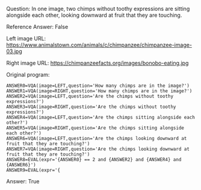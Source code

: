 Question: In one image, two chimps without toothy expressions are sitting alongside each other, looking downward at fruit that they are touching.

Reference Answer: False

Left image URL: https://www.animalstown.com/animals/c/chimpanzee/chimpanzee-image-03.jpg

Right image URL: https://chimpanzeefacts.org/images/bonobo-eating.jpg

Original program:

```
ANSWER0=VQA(image=LEFT,question='How many chimps are in the image?')
ANSWER1=VQA(image=RIGHT,question='How many chimps are in the image?')
ANSWER2=VQA(image=LEFT,question='Are the chimps without toothy expressions?')
ANSWER3=VQA(image=RIGHT,question='Are the chimps without toothy expressions?')
ANSWER4=VQA(image=LEFT,question='Are the chimps sitting alongside each other?')
ANSWER5=VQA(image=RIGHT,question='Are the chimps sitting alongside each other?')
ANSWER6=VQA(image=LEFT,question='Are the chimps looking downward at fruit that they are touching?')
ANSWER7=VQA(image=RIGHT,question='Are the chimps looking downward at fruit that they are touching?')
ANSWER8=EVAL(expr='{ANSWER0} == 2 and {ANSWER2} and {ANSWER4} and {ANSWER6}')
ANSWER9=EVAL(expr='{
```
Answer: True

